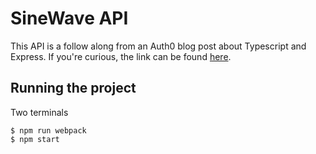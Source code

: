 # SineWave API

This API is a follow along from an Auth0 blog post about Typescript and Express. If you're curious, the link can be found [here](https://auth0.com/blog/use-typescript-to-create-a-secure-api-with-nodejs-and-express-models-data-service/).

## Running the project

Two terminals

```
$ npm run webpack
$ npm start
```
